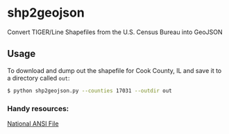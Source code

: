 # shp2geojson

Convert TIGER/Line Shapefiles from the U.S. Census Bureau into GeoJSON

## Usage

To download and dump out the shapefile for Cook County, IL and save it to a directory called ``out``: 

``` bash
$ python shp2geojson.py --counties 17031 --outdir out
```

### Handy resources:

[National ANSI File](http://www.census.gov/geo/reference/docs/codes/national_county.txt) 

